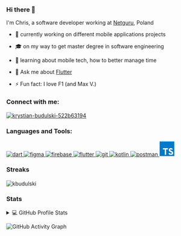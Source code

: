 ### Hi there 👋

I'm Chris, a software developer working at [Netguru](https://www.netguru.com), Poland

- 🔭 currently working on different mobile applications projects 

- 🎓 on my way to get master degree in software engineering

- 🌱 learning about mobile tech, how to better manage time

- 💬 Ask me about [Flutter](https://flutter.dev)

- ⚡ Fun fact: I love F1 (and Max V.)

<h3 align="left">Connect with me:</h3>
<p align="left">
<a href="https://linkedin.com/in/krystian-budulski-522b63194" target="blank"><img align="center" src="https://raw.githubusercontent.com/rahuldkjain/github-profile-readme-generator/master/src/images/icons/Social/linked-in-alt.svg" alt="krystian-budulski-522b63194" height="30" width="40" /></a>
</p>

<h3 align="left">Languages and Tools:</h3>
<p align="left"> <a href="https://dart.dev" target="_blank" rel="noreferrer"> <img src="https://www.vectorlogo.zone/logos/dartlang/dartlang-icon.svg" alt="dart" width="40" height="40"/> </a> <a href="https://www.figma.com/" target="_blank" rel="noreferrer"> <img src="https://www.vectorlogo.zone/logos/figma/figma-icon.svg" alt="figma" width="40" height="40"/> </a> <a href="https://firebase.google.com/" target="_blank" rel="noreferrer"> <img src="https://www.vectorlogo.zone/logos/firebase/firebase-icon.svg" alt="firebase" width="40" height="40"/> </a> <a href="https://flutter.dev" target="_blank" rel="noreferrer"> <img src="https://www.vectorlogo.zone/logos/flutterio/flutterio-icon.svg" alt="flutter" width="40" height="40"/> </a> <a href="https://git-scm.com/" target="_blank" rel="noreferrer"> <img src="https://www.vectorlogo.zone/logos/git-scm/git-scm-icon.svg" alt="git" width="40" height="40"/> </a> <a href="https://kotlinlang.org" target="_blank" rel="noreferrer"> <img src="https://www.vectorlogo.zone/logos/kotlinlang/kotlinlang-icon.svg" alt="kotlin" width="40" height="40"/> </a> <a href="https://postman.com" target="_blank" rel="noreferrer"> <img src="https://www.vectorlogo.zone/logos/getpostman/getpostman-icon.svg" alt="postman" width="40" height="40"/> </a> <a href="https://www.typescriptlang.org/" target="_blank" rel="noreferrer"> <img src="https://raw.githubusercontent.com/devicons/devicon/master/icons/typescript/typescript-original.svg" alt="typescript" width="40" height="40"/> </a> </p>

<h3 align="left">Streaks</h3>

<p><img align="center" src="https://github-readme-streak-stats.herokuapp.com/?user=kbudulski&count_private=true&theme=dark&background=24292E" alt="kbudulski" /></p>

<h3 align="left">Stats</h3>

 <!--   
 <a href="https://github.com/anuraghazra/github-readme-stats"><img alt="DenverCoder1's Github Stats" src="https://denvercoder1-github-readme-stats.vercel.app/api/?username=DenverCoder1&show_icons=true&include_all_commits=true&count_private=true&theme=react&hide_border=true&bg_color=1F222E&title_color=F85D7F&icon_color=F8D866" height="192px"/></a>
 
 --->

<details> 
  <summary>💻 GitHub Profile Stats</summary>
  <br/>
    <a href="https://github.com/anuraghazra/github-readme-stats"><img  alt="kbudulski" src="https://github-readme-stats.vercel.app/api/?username=kbudulski&show_icons=true&include_all_commits=true&count_private=true&bg_color=24292E&title_color="9acd32" height="192px"/></a>
  <a href="https://github.com/anuraghazra/github-readme-stats"><img alt="kbudulski" src="https://github-readme-stats.vercel.app/api/top-langs/?username=kbudulski&langs_count=8&layout=compact&theme=vue-dark&bg_color=24292E" height="192px"/></a>
  <br/>
</details>

![GitHub Activity Graph](https://activity-graph.herokuapp.com/graph?username=kbudulski&bg_color=24292E&color=8FA5B4&line=f50057&point=8FA5B4&hide_border=true&custom_title=Contribution%20graph)  
